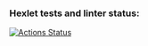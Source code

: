 ### Hexlet tests and linter status:
[![Actions Status](https://github.com/VladStesh/frontend-project-46/actions/workflows/hexlet-check.yml/badge.svg)](https://github.com/VladStesh/frontend-project-46/actions)